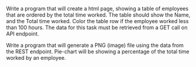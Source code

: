 Write a program that will create a html page, showing a table of employees that are ordered by the total time worked. The table should show the Name, and the Total time worked. Color the table row if the employee worked less than 100 hours. The data for this task must be retrieved
from a GET call on API endpoint.

Write a program that will generate a PNG (image) file using the data from the REST endpoint. Pie-chart will be showing a percentage of the total time worked by an employee.
